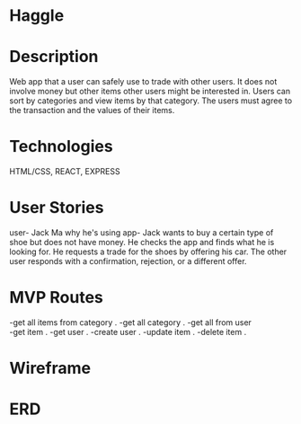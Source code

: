 # Haggle

# Description
Web app that a user can safely use to trade with other users. It does not involve money but other items other users might be interested in. Users can sort by categories and view items by that category. The users must agree to the transaction and the values of their items.

# Technologies
HTML/CSS, REACT, EXPRESS

# User Stories
user- Jack Ma
why he's using app- Jack wants to buy a certain type of shoe but does not have money. He checks the app and finds what he is looking for. He requests a trade for the shoes by offering his car. The other user responds with a confirmation, rejection, or a different offer.

# MVP Routes
-get all items from category . 
-get all category . 
-get all from user  
-get item . 
-get user . 
-create user . 
-update item . 
-delete item . 

# Wireframe


# ERD
